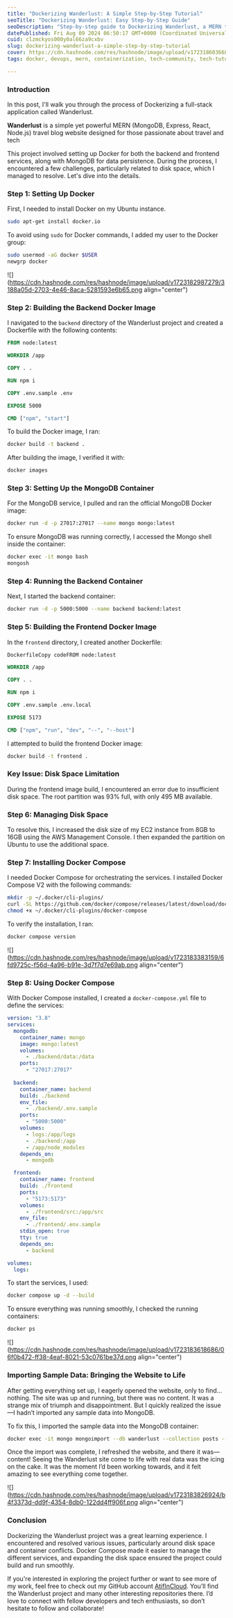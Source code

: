 ```yaml
---
title: "Dockerizing Wanderlust: A Simple Step-by-Step Tutorial"
seoTitle: "Dockerizing Wanderlust: Easy Step-by-Step Guide"
seoDescription: "Step-by-step guide to Dockerizing Wanderlust, a MERN travel blog app, resolving disk space issues, and setting up Docker Compose effectively"
datePublished: Fri Aug 09 2024 06:50:17 GMT+0000 (Coordinated Universal Time)
cuid: clzmckyos000y0al66za9cxbv
slug: dockerizing-wanderlust-a-simple-step-by-step-tutorial
cover: https://cdn.hashnode.com/res/hashnode/image/upload/v1723186036689/e608ec73-4a7e-4034-bf77-c5a197751a27.jpeg
tags: docker, devops, mern, containerization, tech-community, tech-tutorial

---
```


### Introduction

In this post, I'll walk you through the process of Dockerizing a full-stack application called Wanderlust.

**Wanderlust** is a simple yet powerful MERN (MongoDB, Express, React, Node.js) travel blog website designed for those passionate about travel and tech

This project involved setting up Docker for both the backend and frontend services, along with MongoDB for data persistence. During the process, I encountered a few challenges, particularly related to disk space, which I managed to resolve. Let's dive into the details.

### Step 1: Setting Up Docker

First, I needed to install Docker on my Ubuntu instance.

```bash
sudo apt-get install docker.io
```

To avoid using `sudo` for Docker commands, I added my user to the Docker group:

```bash
sudo usermod -aG docker $USER
newgrp docker
```

![](https://cdn.hashnode.com/res/hashnode/image/upload/v1723182987279/3188a05d-2703-4e46-8aca-5281593e6b65.png align="center")

### Step 2: Building the Backend Docker Image

I navigated to the `backend` directory of the Wanderlust project and created a Dockerfile with the following contents:

```dockerfile
FROM node:latest

WORKDIR /app

COPY . .

RUN npm i

COPY .env.sample .env

EXPOSE 5000

CMD ["npm", "start"]
```

To build the Docker image, I ran:

```bash
docker build -t backend .
```

After building the image, I verified it with:

```bash
docker images
```

### Step 3: Setting Up the MongoDB Container

For the MongoDB service, I pulled and ran the official MongoDB Docker image:

```bash
docker run -d -p 27017:27017 --name mongo mongo:latest
```

To ensure MongoDB was running correctly, I accessed the Mongo shell inside the container:

```bash
docker exec -it mongo bash
mongosh
```

### Step 4: Running the Backend Container

Next, I started the backend container:

```bash
docker run -d -p 5000:5000 --name backend backend:latest
```

### Step 5: Building the Frontend Docker Image

In the `frontend` directory, I created another Dockerfile:

```dockerfile
DockerfileCopy codeFROM node:latest

WORKDIR /app

COPY . .

RUN npm i

COPY .env.sample .env.local

EXPOSE 5173

CMD ["npm", "run", "dev", "--", "--host"]
```

I attempted to build the frontend Docker image:

```bash
docker build -t frontend .
```

### Key Issue: Disk Space Limitation

During the frontend image build, I encountered an error due to insufficient disk space. The root partition was 93% full, with only 495 MB available.

### Step 6: Managing Disk Space

To resolve this, I increased the disk size of my EC2 instance from 8GB to 16GB using the AWS Management Console. I then expanded the partition on Ubuntu to use the additional space.

### Step 7: Installing Docker Compose

I needed Docker Compose for orchestrating the services. I installed Docker Compose V2 with the following commands:

```bash
mkdir -p ~/.docker/cli-plugins/
curl -SL https://github.com/docker/compose/releases/latest/download/docker-compose-linux-x86_64 -o ~/.docker/cli-plugins/docker-compose
chmod +x ~/.docker/cli-plugins/docker-compose
```

To verify the installation, I ran:

```bash
docker compose version
```

![](https://cdn.hashnode.com/res/hashnode/image/upload/v1723183383159/6fd9725c-f56d-4a96-b91e-3d7f7d7e69ab.png align="center")

### Step 8: Using Docker Compose

With Docker Compose installed, I created a `docker-compose.yml` file to define the services:

```yaml
version: "3.8"
services:
  mongodb:
    container_name: mongo
    image: mongo:latest
    volumes:
      - ./backend/data:/data
    ports:
      - "27017:27017"
    
  backend:
    container_name: backend
    build: ./backend
    env_file:
      - ./backend/.env.sample
    ports:
      - "5000:5000"
    volumes:
      - logs:/app/logs
      - ./backend:/app
      - /app/node_modules
    depends_on:
      - mongodb

  frontend:
    container_name: frontend
    build: ./frontend
    ports:
      - "5173:5173"
    volumes:
      - ./frontend/src:/app/src
    env_file:
      - ./frontend/.env.sample
    stdin_open: true
    tty: true
    depends_on:
      - backend

volumes:
  logs:
```

To start the services, I used:

```bash
docker compose up -d --build
```

To ensure everything was running smoothly, I checked the running containers:

```bash
docker ps
```

![](https://cdn.hashnode.com/res/hashnode/image/upload/v1723183618686/06f0b472-ff38-4eaf-8021-53c0761be37d.png align="center")

### Importing Sample Data: Bringing the Website to Life

After getting everything set up, I eagerly opened the website, only to find… nothing. The site was up and running, but there was no content. It was a strange mix of triumph and disappointment. But I quickly realized the issue—I hadn’t imported any sample data into MongoDB.

To fix this, I imported the sample data into the MongoDB container:

```bash
docker exec -it mongo mongoimport --db wanderlust --collection posts --file ./data/sample_posts.json --jsonArray
```

Once the import was complete, I refreshed the website, and there it was—content! Seeing the Wanderlust site come to life with real data was the icing on the cake. It was the moment I’d been working towards, and it felt amazing to see everything come together.

![](https://cdn.hashnode.com/res/hashnode/image/upload/v1723183826924/b4f3373d-dd9f-4354-8db0-122dd4ff906f.png align="center")

### Conclusion

Dockerizing the Wanderlust project was a great learning experience. I encountered and resolved various issues, particularly around disk space and container conflicts. Docker Compose made it easier to manage the different services, and expanding the disk space ensured the project could build and run smoothly.

If you're interested in exploring the project further or want to see more of my work, feel free to check out my GitHub account [AtifInCloud](https://github.com/AtifInCloud). You’ll find the Wanderlust project and many other interesting repositories there. I’d love to connect with fellow developers and tech enthusiasts, so don’t hesitate to follow and collaborate!